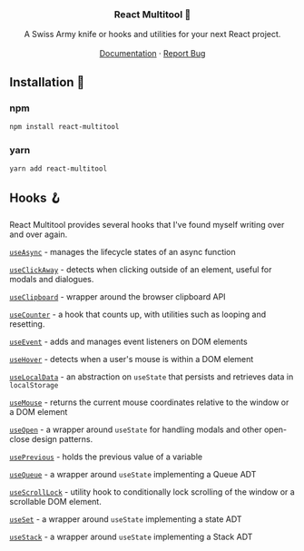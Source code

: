 <div align="center">

  <h3 align="center">React Multitool 🔧</h3>

  <p align="center">
    A Swiss Army knife or hooks and utilities for your next React project.
    <br />
    <br />
    <a href="https://github.com/othneildrew/Best-README-Template/issues">Documentation</a>
    ·
    <a href="https://github.com/othneildrew/Best-README-Template/issues">Report Bug</a>
  </p>
</div>

## Installation 🧰

### npm

```bash
npm install react-multitool
```

### yarn

```bash
yarn add react-multitool
```

## Hooks 🪝

React Multitool provides several hooks that I've found myself writing over and over again.

[`useAsync`](https://github.com/tommitchelmore/react-multitool/wiki/use-async) - manages the lifecycle states of an async function

[`useClickAway`](https://github.com/tommitchelmore/react-multitool/wiki/use-click-away) - detects when clicking outside of an element, useful for modals and dialogues.

[`useClipboard`](https://github.com/tommitchelmore/react-multitool/wiki/use-clipboard) - wrapper around the browser clipboard API

[`useCounter`](https://github.com/tommitchelmore/react-multitool/wiki/use-counter) - a hook that counts up, with utilities such as looping and resetting.

[`useEvent`](https://github.com/tommitchelmore/react-multitool/wiki/use-event) - adds and manages event listeners on DOM elements

[`useHover`](https://github.com/tommitchelmore/react-multitool/wiki/use-hover) - detects when a user's mouse is within a DOM element

[`useLocalData`](https://github.com/tommitchelmore/react-multitool/wiki/use-local-data) - an abstraction on `useState` that persists and retrieves data in `localStorage`

[`useMouse`](https://github.com/tommitchelmore/react-multitool/wiki/use-mouse) - returns the current mouse coordinates relative to the window or a DOM element

[`useOpen`](https://github.com/tommitchelmore/react-multitool/wiki/use-open) - a wrapper around `useState` for handling modals and other open-close design patterns.

[`usePrevious`](https://github.com/tommitchelmore/react-multitool/wiki/use-previous) - holds the previous value of a variable

[`useQueue`](https://github.com/tommitchelmore/react-multitool/wiki/use-queue) - a wrapper around `useState` implementing a Queue ADT

[`useScrollLock`](https://github.com/tommitchelmore/react-multitool/wiki/use-scroll-lock) - utility hook to conditionally lock scrolling of the window or a scrollable DOM element.

[`useSet`](https://github.com/tommitchelmore/react-multitool/wiki/use-set) - a wrapper around `useState` implementing a state ADT

[`useStack`](https://github.com/tommitchelmore/react-multitool/wiki/use-stack) - a wrapper around `useState` implementing a Stack ADT
